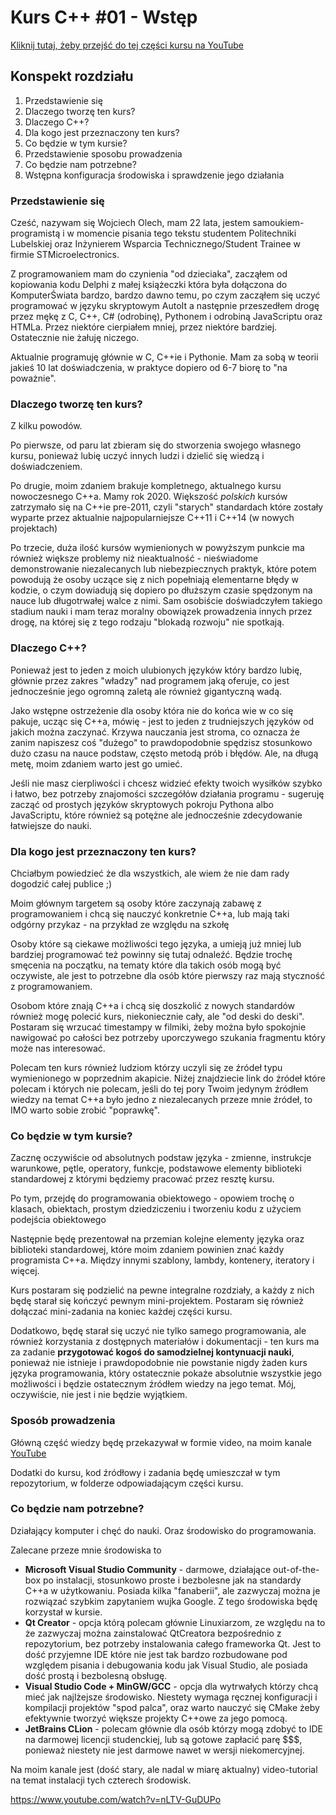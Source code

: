 # Kurs C++ #01 - Wstęp

[Kliknij tutaj, żeby przejść do tej części kursu na YouTube]()

## Konspekt rozdziału

1. Przedstawienie się
1. Dlaczego tworzę ten kurs?
1. Dlaczego C++?
1. Dla kogo jest przeznaczony ten kurs?
1. Co będzie w tym kursie?
1. Przedstawienie sposobu prowadzenia
1. Co będzie nam potrzebne?
1. Wstępna konfiguracja środowiska i sprawdzenie jego działania

### Przedstawienie się

Cześć, nazywam się Wojciech Olech, mam 22 lata, jestem samoukiem-programistą i w momencie pisania tego tekstu studentem Politechniki Lubelskiej oraz Inżynierem Wsparcia Technicznego/Student Trainee w firmie STMicroelectronics.

Z programowaniem mam do czynienia "od dzieciaka", zacząłem od kopiowania kodu Delphi z małej książeczki która była dołączona do KomputerŚwiata bardzo, bardzo dawno temu, po czym zacząłem się uczyć programować w języku skryptowym AutoIt a następnie przeszedłem drogę przez mękę z C, C++, C# (odrobinę), Pythonem i odrobiną JavaScriptu oraz HTMLa. Przez niektóre cierpiałem mniej, przez niektóre bardziej. Ostatecznie nie żałuję niczego.

Aktualnie programuję głównie w C, C++ie i Pythonie. Mam za sobą w teorii jakieś 10 lat doświadczenia, w praktyce dopiero od 6-7 biorę to "na poważnie".

### Dlaczego tworzę ten kurs?

Z kilku powodów.

Po pierwsze, od paru lat zbieram się do stworzenia swojego własnego kursu, ponieważ lubię uczyć innych ludzi i dzielić się wiedzą i doświadczeniem.

Po drugie, moim zdaniem brakuje kompletnego, aktualnego kursu nowoczesnego C++a. Mamy rok 2020. Większość *polskich* kursów zatrzymało się na C++ie pre-2011, czyli "starych" standardach które zostały wyparte przez aktualnie najpopularniejsze C++11 i C++14 (w nowych projektach)

Po trzecie, duża ilość kursów wymienionych w powyższym punkcie ma również większe problemy niż nieaktualność - nieświadome demonstrowanie niezalecanych lub niebezpiecznych praktyk, które potem powodują że osoby uczące się z nich popełniają elementarne błędy w kodzie, o czym dowiadują się dopiero po dłuższym czasie spędzonym na nauce lub długotrwałej walce z nimi. Sam osobiście doświadczyłem takiego stadium nauki i mam teraz moralny obowiązek prowadzenia innych przez drogę, na której się z tego rodzaju "blokadą rozwoju" nie spotkają.

### Dlaczego C++?

Ponieważ jest to jeden z moich ulubionych języków który bardzo lubię, głównie przez zakres "władzy" nad programem jaką oferuje, co jest jednocześnie jego ogromną zaletą ale również gigantyczną wadą.

Jako wstępne ostrzeżenie dla osoby która nie do końca wie w co się pakuje, ucząc się C++a, mówię - jest to jeden z trudniejszych języków od jakich można zaczynać. Krzywa nauczania jest stroma, co oznacza że zanim napiszesz coś "dużego" to prawdopodobnie spędzisz stosunkowo dużo czasu na nauce podstaw, często metodą prób i błędów. Ale, na długą metę, moim zdaniem warto jest go umieć.

Jeśli nie masz cierpliwości i chcesz widzieć efekty twoich wysiłków szybko i łatwo, bez potrzeby znajomości szczegółów działania programu - sugeruję zacząć od prostych języków skryptowych pokroju Pythona albo JavaScriptu, które również są potężne ale jednocześnie zdecydowanie łatwiejsze do nauki.

### Dla kogo jest przeznaczony ten kurs?

Chciałbym powiedzieć że dla wszystkich, ale wiem że nie dam rady dogodzić całej publice ;)

Moim głównym targetem są osoby które zaczynają zabawę z programowaniem i chcą się nauczyć konkretnie C++a, lub mają taki odgórny przykaz - na przykład ze względu na szkołę

Osoby które są ciekawe możliwości tego języka, a umieją już mniej lub bardziej programować też powinny się tutaj odnaleźć. Będzie trochę smęcenia na początku, na tematy które dla takich osób mogą być oczywiste, ale jest to potrzebne dla osób które pierwszy raz mają styczność z programowaniem.

Osobom które znają C++a i chcą się doszkolić z nowych standardów również mogę polecić kurs, niekoniecznie cały, ale "od deski do deski". Postaram się wrzucać timestampy w filmiki, żeby można było spokojnie nawigować po całości bez potrzeby uporczywego szukania fragmentu który może nas interesować.

Polecam ten kurs również ludziom którzy uczyli się ze źródeł typu wymienionego w poprzednim akapicie. Niżej znajdziecie link do źródeł które polecam i których nie polecam, jeśli do tej pory Twoim jedynym źródłem wiedzy na temat C++a było jedno z niezalecanych przeze mnie źródeł, to IMO warto sobie zrobić "poprawkę".

### Co będzie w tym kursie?

Zacznę oczywiście od absolutnych podstaw języka - zmienne, instrukcje warunkowe, pętle, operatory, funkcje, podstawowe elementy biblioteki standardowej z którymi będziemy pracować przez resztę kursu.

Po tym, przejdę do programowania obiektowego - opowiem trochę o klasach, obiektach, prostym dziedziczeniu i tworzeniu kodu z użyciem podejścia obiektowego

Następnie będę prezentował na przemian kolejne elementy języka oraz biblioteki standardowej, które moim zdaniem powinien znać każdy programista C++a. Między innymi szablony, lambdy, kontenery, iteratory i więcej.

Kurs postaram się podzielić na pewne integralne rozdziały, a każdy z nich będę starał się kończyć pewnym mini-projektem. Postaram się również dołączać mini-zadania na koniec każdej części kursu.

Dodatkowo, będę starał się uczyć nie tylko samego programowania, ale również korzystania z dostępnych materiałów i dokumentacji - ten kurs ma za zadanie **przygotować kogoś do samodzielnej kontynuacji nauki**, ponieważ nie istnieje i prawdopodobnie nie powstanie nigdy żaden kurs języka programowania, który ostatecznie pokaże absolutnie wszystkie jego możliwości i będzie ostatecznym źródłem wiedzy na jego temat. Mój, oczywiście, nie jest i nie będzie wyjątkiem.

### Sposób prowadzenia

Główną część wiedzy będę przekazywał w formie video, na moim kanale [YouTube](https://www.youtube.com/channel/UCNbZooiWSOeu28mmOLCgQ2w)

Dodatki do kursu, kod źródłowy i zadania będę umieszczał w tym repozytorium, w folderze odpowiadającym części kursu.

### Co będzie nam potrzebne?

Działający komputer i chęć do nauki. Oraz środowisko do programowania.

Zalecane przeze mnie środowiska to

* **Microsoft Visual Studio Community** - darmowe, działające out-of-the-box po instalacji, stosunkowo proste i bezbolesne jak na standardy C++a w użytkowaniu. Posiada kilka "fanaberii", ale zazwyczaj można je rozwiązać szybkim zapytaniem wujka Google. Z tego środowiska będę korzystał w kursie.
* **Qt Creator** - opcja którą polecam głównie Linuxiarzom, ze względu na to że zazwyczaj można zainstalować QtCreatora bezpośrednio z repozytorium, bez potrzeby instalowania całego frameworka Qt. Jest to dość przyjemne IDE które nie jest tak bardzo rozbudowane pod względem pisania i debugowania kodu jak Visual Studio, ale posiada dość prostą i bezbolesną obsługę.
* **Visual Studio Code + MinGW/GCC** - opcja dla wytrwałych którzy chcą mieć jak najlżejsze środowisko. Niestety wymaga ręcznej konfiguracji i kompilacji projektów "spod palca", oraz warto nauczyć się CMake żeby efektywnie tworzyć większe projekty C++owe za jego pomocą.
* **JetBrains CLion** - polecam głównie dla osób którzy mogą zdobyć to IDE na darmowej licencji studenckiej, lub są gotowe zapłacić parę $$$, ponieważ niestety nie jest darmowe nawet w wersji niekomercyjnej.

Na moim kanale jest (dość stary, ale nadal w miarę aktualny) video-tutorial na temat instalacji tych czterech środowisk.

https://www.youtube.com/watch?v=nLTV-GuDUPo

